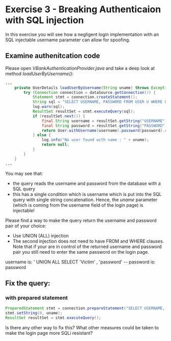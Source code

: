 # Exercise 3 - Breaking Authenticaion with SQL injection
In this exercise you will see how a negligent login implementation with an SQL injectable username parameter can allow for spoofing.
## Examine authenitcation code
Please open _VBankAuthenticationProvider.java_ and take a deep look at method _loadUserByUsername()_:
```java
...
    private UserDetails loadUserByUsername(String uname) throws Exception {
        try (Connection connection = dataSource.getConnection()) {
            Statement stmt = connection.createStatement();
            String sql = "SELECT USERNAME, PASSWORD FROM USER U WHERE U.USERNAME = '" + uname + "'";
            log.warn(sql);
            ResultSet resultSet = stmt.executeQuery(sql);
            if (resultSet.next()) {
                final String username = resultSet.getString("USERNAME");
                final String password = resultSet.getString("PASSWORD");
                return User.withUsername(username).password(password).roles("USER").build();
            } else {
                log.info("No user found with name : " + uname);
                return null;
            }
        }
    }
...
``` 
You may see that:
* the query reads the username and password from the database with a SQL query
* this has a single condition which is username which is put into the SQL query with single string concatenation. Hence, the _uname_ parameter (which is coming from the username field of the login page) is injectable! 

Please find a way to make the query return the username and password pair of your choice:
* Use UNION (ALL) injection
* The second injection does not need to have FROM and WHERE clauses.
Note that if your are in control of the returned username and password pair you still need to enter the same password on the login page.

username is: ' UNION ALL SELECT 'Victim' , 'password' --
password is: password

## Fix the query:
### with prepared statement
```java
PreparedStatement stmt = connection.prepareStatement("SELECT USERNAME, PASSWORD FROM USER U WHERE U.USERNAME = ?");
stmt.setString(0, uname);
ResultSet resultSet = stmt.executeQuery();
```
Is there any other way to fix this?
What other measures could be taken to make the login page more SQLi resistant?
